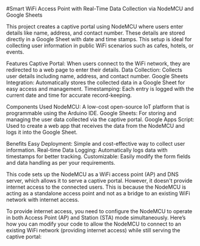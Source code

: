 #Smart WiFi Access Point with Real-Time Data Collection via NodeMCU and Google Sheets 

This project creates a captive portal using NodeMCU where users enter details like name, address, and contact number. These details are stored directly in a Google Sheet with date and time stamps. This setup is ideal for collecting user information in public WiFi scenarios such as cafes, hotels, or events.

Features
Captive Portal: When users connect to the WiFi network, they are redirected to a web page to enter their details.
Data Collection: Collects user details including name, address, and contact number.
Google Sheets Integration: Automatically stores the collected data in a Google Sheet for easy access and management.
Timestamping: Each entry is logged with the current date and time for accurate record-keeping.

Components Used
NodeMCU: A low-cost open-source IoT platform that is programmable using the Arduino IDE.
Google Sheets: For storing and managing the user data collected via the captive portal.
Google Apps Script: Used to create a web app that receives the data from the NodeMCU and logs it into the Google Sheet.

Benefits
Easy Deployment: Simple and cost-effective way to collect user information.
Real-time Data Logging: Automatically logs data with timestamps for better tracking.
Customizable: Easily modify the form fields and data handling as per your requirements.






This code sets up the NodeMCU as a WiFi access point (AP) and DNS server, which allows it to serve a captive portal. However, it doesn't provide internet access to the connected users. This is because the NodeMCU is acting as a standalone access point and not as a bridge to an existing WiFi network with internet access.

To provide internet access, you need to configure the NodeMCU to operate in both Access Point (AP) and Station (STA) mode simultaneously. Here’s how you can modify your code to allow the NodeMCU to connect to an existing WiFi network (providing internet access) while still serving the captive portal:
